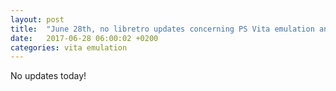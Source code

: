 ```yaml
---
layout: post
title:  "June 28th, no libretro updates concerning PS Vita emulation and emulators"
date:   2017-06-28 06:00:02 +0200
categories: vita emulation
---
```


No updates today!
